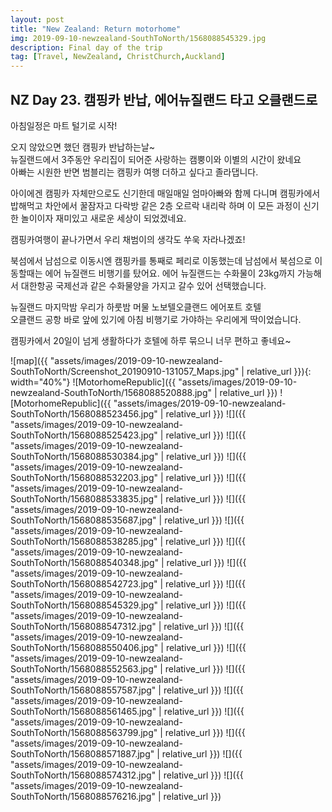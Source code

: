 ```yaml
---
layout: post
title: "New Zealand: Return motorhome"
img: 2019-09-10-newzealand-SouthToNorth/1568088545329.jpg
description: Final day of the trip
tag: [Travel, NewZealand, ChristChurch,Auckland]
---
```


## NZ Day 23. 캠핑카 반납, 에어뉴질랜드 타고 오클랜드로

아침일정은 마트 털기로 시작!

오지 않았으면 했던 캠핑카 반납하는날~  
뉴질랜드에서 3주동안 우리집이 되어준 사랑하는 캠뿡이와 이별의 시간이 왔네요  
아빠는 시원한 반면 범블리는 캠핑카 여행 더하고 싶다고 졸라댑니다.  

아이에겐 캠핑카 자체만으로도 신기한데 매일매일 엄마아빠와 함께 다니며 캠핑카에서 밥해먹고 차안에서 꿀잠자고 다락방 같은 2층 오르락 내리락 하며 이 모든 과정이 신기한 놀이이자 재미있고 새로운 세상이 되었겠네요.

캠핑카여행이 끝나가면서 우리 채범이의 생각도 쑤욱 자라나겠죠!  

북섬에서 남섬으로 이동시엔 캠핑카를 통째로 페리로 이동했는데 남섬에서 북섬으로 이동할때는 에어 뉴질랜드 비행기를 탔어요. 에어 뉴질랜드는 수화물이 23kg까지 가능해서 대한항공 국제선과 같은 수화물양을 가지고 갈수 있어 선택했습니다.

뉴질랜드 마지막밤 우리가 하룻밤 머물 노보텔오클랜드 에어포트 호텔  
오클랜드 공항 바로 앞에 있기에 아침 비행기로 가야하는 우리에게 딱이었습니다.

캠핑카에서 20일이 넘게 생활하다가 호텔에 하루 묶으니 너무 편하고 좋네요~

![map]({{ "assets/images/2019-09-10-newzealand-SouthToNorth/Screenshot_20190910-131057_Maps.jpg" | relative_url }}){: width="40%"}
![MotorhomeRepublic]({{ "assets/images/2019-09-10-newzealand-SouthToNorth/1568088520888.jpg" | relative_url }})
![MotorhomeRepublic]({{ "assets/images/2019-09-10-newzealand-SouthToNorth/1568088523456.jpg" | relative_url }})
![]({{ "assets/images/2019-09-10-newzealand-SouthToNorth/1568088525423.jpg" | relative_url }})
![]({{ "assets/images/2019-09-10-newzealand-SouthToNorth/1568088530384.jpg" | relative_url }})
![]({{ "assets/images/2019-09-10-newzealand-SouthToNorth/1568088532203.jpg" | relative_url }})
![]({{ "assets/images/2019-09-10-newzealand-SouthToNorth/1568088533835.jpg" | relative_url }})
![]({{ "assets/images/2019-09-10-newzealand-SouthToNorth/1568088535687.jpg" | relative_url }})
![]({{ "assets/images/2019-09-10-newzealand-SouthToNorth/1568088538285.jpg" | relative_url }})
![]({{ "assets/images/2019-09-10-newzealand-SouthToNorth/1568088540348.jpg" | relative_url }})
![]({{ "assets/images/2019-09-10-newzealand-SouthToNorth/1568088542723.jpg" | relative_url }})
![]({{ "assets/images/2019-09-10-newzealand-SouthToNorth/1568088545329.jpg" | relative_url }})
![]({{ "assets/images/2019-09-10-newzealand-SouthToNorth/1568088547312.jpg" | relative_url }})
![]({{ "assets/images/2019-09-10-newzealand-SouthToNorth/1568088550406.jpg" | relative_url }})
![]({{ "assets/images/2019-09-10-newzealand-SouthToNorth/1568088552563.jpg" | relative_url }})
![]({{ "assets/images/2019-09-10-newzealand-SouthToNorth/1568088557587.jpg" | relative_url }})
![]({{ "assets/images/2019-09-10-newzealand-SouthToNorth/1568088561465.jpg" | relative_url }})
![]({{ "assets/images/2019-09-10-newzealand-SouthToNorth/1568088563799.jpg" | relative_url }})
![]({{ "assets/images/2019-09-10-newzealand-SouthToNorth/1568088571887.jpg" | relative_url }})
![]({{ "assets/images/2019-09-10-newzealand-SouthToNorth/1568088574312.jpg" | relative_url }})
![]({{ "assets/images/2019-09-10-newzealand-SouthToNorth/1568088576216.jpg" | relative_url }})
